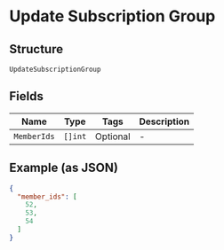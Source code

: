 
# Update Subscription Group

## Structure

`UpdateSubscriptionGroup`

## Fields

| Name | Type | Tags | Description |
|  --- | --- | --- | --- |
| `MemberIds` | `[]int` | Optional | - |

## Example (as JSON)

```json
{
  "member_ids": [
    52,
    53,
    54
  ]
}
```

